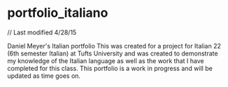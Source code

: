 # portfolio_italiano
// Last modified 4/28/15

Daniel Meyer's Italian portfolio
This was created for a project for Italian 22 (6th semester Italian) at Tufts University and was created to demonstrate my knowledge of the Italian language as well as the work that I have completed for this class. This portfolio is a work in progress and will be updated as time goes on.
